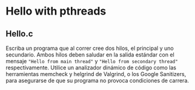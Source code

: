 # Hello with pthreads
## Hello.c

Escriba un programa que al correr cree dos hilos, el principal y uno secundario. Ambos hilos deben saludar en la salida estándar con el mensaje `"Hello from main thread"` y `"Hello from secondary thread"` respectivamente. Utilice un analizador dinámico de código como las herramientas memcheck y helgrind de Valgrind, o los Google Sanitizers, para asegurarse de que su programa no provoca condiciones de carrera.